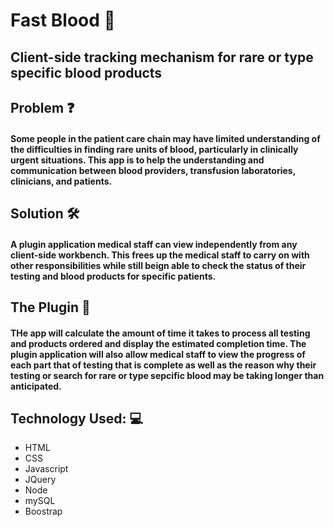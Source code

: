 # Fast Blood  :hospital:
## Client-side tracking mechanism for rare or type specific blood products

## Problem :question:
#### Some people in the patient care chain may have limited understanding of the difficulties in finding rare units of blood, particularly in clinically urgent situations. This app is to help the understanding and communication between blood providers, transfusion laboratories, clinicians, and patients.

## Solution :hammer_and_wrench: 
#### A plugin application medical staff can view  independently from any client-side workbench. This frees up the medical staff to carry on with other responsibilities while still beign able to check the status of their testing and blood products for specific patients. 

## The Plugin :electric_plug:
#### THe app will calculate the amount of time it takes to process all testing and products ordered and display the estimated completion time. The plugin application will also allow  medical staff to view the progress of each part that of testing that is complete as well as the reason why their testing  or search for rare or type sepcific blood may be taking longer than anticipated. 


## Technology Used: :computer:
* HTML
* CSS 
* Javascript 
* JQuery 
* Node 
* mySQL 
* Boostrap
